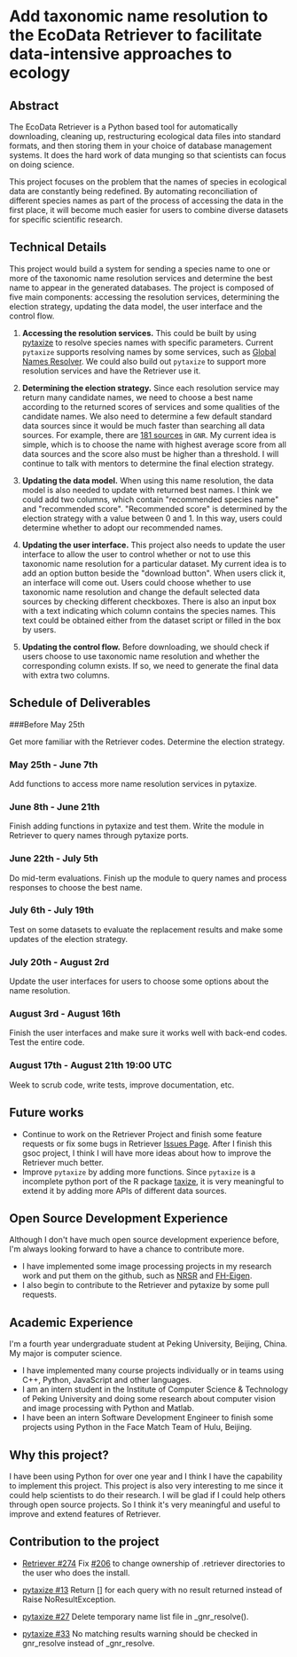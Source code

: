 # Add taxonomic name resolution to the EcoData Retriever to facilitate data-intensive approaches to ecology

## Abstract

The EcoData Retriever is a Python based tool for automatically downloading, cleaning up, restructuring ecological data files into standard formats, and then storing them in your choice of database management systems. It does the hard work of data munging so that scientists can focus on doing science.

This project focuses on the problem that the names of species in ecological data are constantly being redefined. By automating reconciliation of different species names as part of the process of accessing the data in the first place, it will become much easier for users to combine diverse datasets for specific scientific research.

## Technical Details

This project would build a system for sending a species name to one or more of the taxonomic name resolution services and determine the best name to appear in the generated databases. The project is composed of five main components: accessing the resolution services, determining the election strategy, updating the data model, the user interface and the control flow.

1. **Accessing the resolution services.** This could be built by using [pytaxize](https://github.com/sckott/pytaxize) to resolve species names with specific parameters. Current `pytaxize` supports resolving names by some services, such as [Global Names Resolver](http://resolver.globalnames.org/). We could also build out `pytaxize` to support more resolution services and have the Retriever use it.

2. **Determining the election strategy.** Since each resolution service may return many candidate names, we need to choose a best name according to the returned scores of services and some qualities of the candidate names. We also need to determine a few default standard data sources since it would be much faster than searching all data sources. For example, there are [181 sources](http://resolver.globalnames.org/data_sources) in `GNR`. My current idea is simple, which is to choose the name with highest average score from all data sources and the score also must be higher than a threshold. I will continue to talk with mentors to determine the final election strategy.

3. **Updating the data model.** When using this name resolution, the data model is also needed to update with returned best names. I think we could add two columns, which contain "recommended species name" and "recommended score". "Recommended score" is determined by the election strategy with a value between 0 and 1. In this way, users could determine whether to adopt our recommended names.  

4. **Updating the user interface.** This project also needs to update the user interface to allow the user to control whether or not to use this taxonomic name resolution for a particular dataset. My current idea is to add an option button beside the "download button". When users click it, an interface will come out. Users could choose whether to use taxonomic name resolution and change the default selected data sources by checking different checkboxes. There is also an input box with a text indicating which column contains the species names. This text could be obtained either from the dataset script or filled in the box by users.

5. **Updating the control flow.** Before downloading, we should check if users choose to use taxonomic name resolution and whether the corresponding column exists. If so, we need to generate the final data with extra two columns.

## Schedule of Deliverables

###Before May 25th

Get more familiar with the Retriever codes.
Determine the election strategy.

### May 25th -  June 7th

Add functions to access more name resolution services in pytaxize.

### June 8th - June 21th

Finish adding functions in pytaxize and test them.
Write the module in Retriever to query names through pytaxize ports.

### June 22th - July 5th

Do mid-term evaluations.
Finish up the module to query names and process responses to choose the best name.

### July 6th - July 19th

Test on some datasets to evaluate the replacement results and make some updates of the election strategy.

### July 20th - August 2rd

Update the user interfaces for users to choose some options about the name resolution.

### August 3rd - August 16th

Finish the user interfaces and make sure it works well with back-end codes.
Test the entire code.

### August 17th - August 21th 19:00 UTC

Week to scrub code, write tests, improve documentation, etc.

## Future works

* Continue to work on the Retriever Project and finish some feature requests or fix some bugs in Retriever [Issues Page](https://github.com/weecology/retriever/issues). After I finish this gsoc project, I think I will have more ideas about how to improve the Retriever much better. 
* Improve `pytaxize` by adding more functions. Since `pytaxize` is a incomplete python port of the R package [taxize](https://github.com/ropensci/taxize), it is very meaningful to extend it by adding more APIs of different data sources.

## Open Source Development Experience

Although I don't have much open source development experience before, I'm always looking forward to have a chance to contribute more. 

* I have implemented some image processing projects in my research work and put them on the github, such as [NRSR](https://github.com/lyttonhao/NRSR) and [FH-Eigen](https://github.com/lyttonhao/FH-Eigen).
* I also begin to contribute to the Retriever and pytaxize by some pull requests.

## Academic Experience

I'm a fourth year undergraduate student at Peking University, Beijing, China. My major is computer science.

* I have implemented many course projects individually or in teams using C++, Python, JavaScript and other languages.
* I am an intern student in the Institute of Computer Science & Technology of Peking University and doing some research about computer vision and image processing with Python and Matlab.
* I have been an intern Software Development Engineer to finish some projects using Python in the Face Match Team of Hulu, Beijing.

## Why this project?

I have been using Python for over one year and I think I have the capability to implement this project. This project is also very interesting to me since it could help scientists to do their research. I will be glad if I could help others through open source projects. So I think it's very meaningful and useful to improve and extend features of Retriever.

## Contribution to the project
* [Retriever #274](https://github.com/weecology/retriever/pull/274) Fix [#206](https://github.com/weecology/retriever/issues/206) to change ownership of .retriever directories to the user who does the install.

* [pytaxize #13](https://github.com/sckott/pytaxize/pull/13) Return [] for each query with no result returned instead of Raise NoResultException.

* [pytaxize #27](https://github.com/sckott/pytaxize/pull/27) Delete temporary name list file in _gnr_resolve().

* [pytaxize #33](https://github.com/sckott/pytaxize/pull/33) No matching results warning should be checked in gnr_resolve instead of _gnr_resolve.
